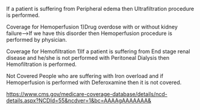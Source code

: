 If a patient is suffering from Peripheral edema then Ultrafiltration procedure is performed.

Coverage for Hemoperfusion
1)Drug overdose with or without kidney failure-->If we have this disorder then Hemoperfusion procedure is performed by physician.

Coverage for Hemofiltration
1)If a patient is suffering from End stage renal disease and he/she is not performed with Peritoneal Dialysis then Hemofiltration is performed.

Not Covered
People who are suffering with Iron overload and if Hemoperfusion is performed with Deferoxamine then it is not covered.

https://www.cms.gov/medicare-coverage-database/details/ncd-details.aspx?NCDId=55&ncdver=1&bc=AAAAgAAAAAAA&
